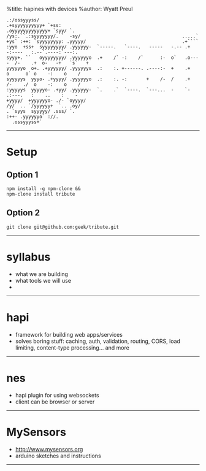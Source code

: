 %title: hapines with devices
%author: Wyatt Preul

    .:/ossyyyss/                                                                                
    .+syyyyyyyyyy+ `+ss:                                                                           
    .oyyyyyyyyyyyyy+ `syy/ `.                                                                        
    /ys:.``.:syyyyyyy/. `  -sy/                                     .....`                            
    +ys` :++: `syyyyyyyy: .yyyyy/                                   .+````                             
    :yyo  +ss+  syyyyyyyy/ .yyyyyy-  `-----.   `----.   -----   -.-- .+       -:----   :.--`.----:`---:.
    syyy+. ``   oyyyyyyyy/ .yyyyyyo  .+    /` -:    /`      :-  o`   .o----  /-    .+  o-   -+   `s`   +
    yyyyyyo  o+. .+yyyyyy/ .yyyyyys  .:    :. +------. .----:-  +    .+      o      o` o    -:    o    /
    syyyyys  yyyo- .+yyyy/ .yyyyyyo  .:    :. -:       +    /-  /    .+      /-    ./  o    -:    o    /
    :yyyyys  yyyyyo- .+yy/ .yyyyyy-  `.    .`  `----.  `---...  -    `-       .:---.   :    ..    :    -
    +yyyy/  +yyyyyyo- ./- `oyyyy/                                                                      
    /y/  .. `/yyyyyy+  `.. .oy/                                                                       
    . `syys  syyyyy/ .sss/ `.                                                                        
    :++- .yyyyyyo` ://.                                                                           
      .ossyyyss+`                                                                               

-------------------------------------------------

# Setup

## Option 1

    npm install -g npm-clone &&
    npm-clone install tribute

## Option 2

    git clone git@github.com:geek/tribute.git

-------------------------------------------------


# syllabus
* what we are building
* what tools we will use
*


-------------------------------------------------


# hapi

* framework for building web apps/services
* solves boring stuff: caching, auth, validation, routing, CORS, load limiting, content-type processing… and more


-------------------------------------------------


# nes

* hapi plugin for using websockets
* client can be browser or server


-------------------------------------------------


# MySensors

* http://www.mysensors.org
* arduino sketches and instructions


-------------------------------------------------
